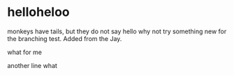 # helloheloo
monkeys have tails, but they do not say hello
why not try something new for the branching test.
Added from the Jay.

what for me

another line
what
